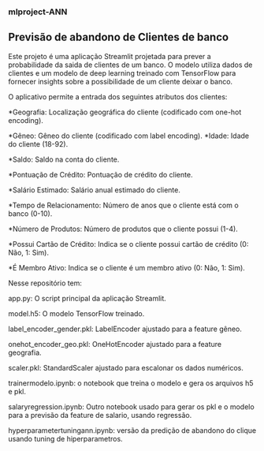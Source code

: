### mlproject-ANN
## Previsão de abandono de Clientes de banco

Este projeto é uma aplicação Streamlit projetada para prever a probabilidade da saida de clientes de um banco. O modelo utiliza dados de clientes e um modelo de deep learning treinado com TensorFlow para fornecer insights sobre a possibilidade de um cliente deixar o banco.

O aplicativo permite a entrada dos seguintes atributos dos clientes:

*Geografia: Localização geográfica do cliente (codificado com one-hot encoding).

*Gêneo: Gêneo do cliente (codificado com label encoding).
*Idade: Idade do cliente (18-92).

*Saldo: Saldo na conta do cliente.

*Pontuação de Crédito: Pontuação de crédito do cliente.

*Salário Estimado: Salário anual estimado do cliente.

*Tempo de Relacionamento: Número de anos que o cliente está com o banco (0-10).

*Número de Produtos: Número de produtos que o cliente possui (1-4).

*Possui Cartão de Crédito: Indica se o cliente possui cartão de crédito (0: Não, 1: Sim).

*É Membro Ativo: Indica se o cliente é um membro ativo (0: Não, 1: Sim).


Nesse repositório tem:

app.py: O script principal da aplicação Streamlit.

model.h5: O modelo TensorFlow treinado.

label_encoder_gender.pkl: LabelEncoder ajustado para a feature gêneo.

onehot_encoder_geo.pkl: OneHotEncoder ajustado para a feature geografia.

scaler.pkl: StandardScaler ajustado para escalonar os dados numéricos.

trainermodelo.ipynb: o notebook que treina o modelo e gera os arquivos h5 e pkl.

salaryregression.ipynb: Outro notebook usado para gerar os pkl e o modelo para a previsão da feature de salario, usando regressão.

hyperparametertuningann.ipynb: versão da predição de abandono do clique usando tuning de hiperparametros.
